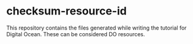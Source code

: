 # checksum-resource-id
This repository contains the files generated while writing the tutorial for Digital Ocean.
These can be considered DO resources.
